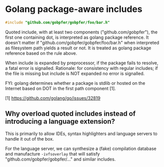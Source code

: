 # Golang package-aware includes

```C
#include "github.com/gobpfer/gobpfer/foo/bar.h"
```

Quoted include, with at least two components ("github.com/gobpfer"), the
first one containing dot, is interpreted as golang package reference.
It doesn't matter if "github.com/gobpfer/gobpfer/foo/bar.h" when
interpreted as filesystem path yields a result or not. It is treated as
golang package reference based on the rule above.

When include is expanded by preprocessor, if the package fails to
resolve, a fatal error is signalled. Rationale: for consistency with
regular includes; if the file is missing but include is NOT expanded no
error is signalled.

FYI: golang determines whether a package is stdlib or hosted on the
Internet based on DOT in the first path component [1].

[1] https://github.com/golang/go/issues/32819


## Why overload quoted includes instead of introducing a language extension?

This is primarily to allow IDEs, syntax highlighters and language
servers to handle it out of the box.

For the language server, we can synthesize a (fake) compilation database
and manufacture `-ivfsoverlay` that will satisfy
"github.com/gobpfer/gobpfer/..." and similar includes.

